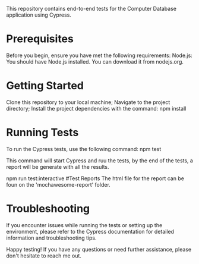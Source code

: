 This repository contains end-to-end tests for the Computer Database application using Cypress.

# Prerequisites
Before you begin, ensure you have met the following requirements:
Node.js: You should have Node.js installed. You can download it from nodejs.org.

# Getting Started
Clone this repository to your local machine;
Navigate to the project directory;
Install the project dependencies with the command:
npm install

# Running Tests
To run the Cypress tests, use the following command:
npm test

This command will start Cypress and ruu the tests, by the end of the tests, a report will be generate with all the results.

npm run test:interactive
#Test Reports
The html file for the report can be foun on the 'mochawesome-report' folder.

# Troubleshooting
If you encounter issues while running the tests or setting up the environment, please refer to the Cypress documentation for detailed information and troubleshooting tips.

Happy testing! If you have any questions or need further assistance, please don't hesitate to reach me out.
